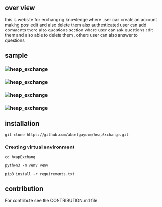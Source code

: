 ## over view 
 this is website for exchanging knowledge where user can create an account making post edit and also delete them
 also authenticated user can add comments there also questions section where user can ask questions
 edit them and also able to delete them , others user can also answer to questions
## sample
### ![heap_exchange](https://abduonly54.000webhostapp.com/wp-content/uploads/2020/03/chat_room1-300x142.png)
### ![heap_exchange](https://abduonly54.000webhostapp.com/wp-content/uploads/2020/03/char_room3-300x192.png)
### ![heap_exchange](https://abduonly54.000webhostapp.com/wp-content/uploads/2020/03/chat_room2-300x199.png)
### ![heap_exchange](https://abduonly54.000webhostapp.com/wp-content/uploads/2020/03/chat_room4-300x185.png)

## installation
`git clone https://github.com/abdelgayoom/heapExchange.git `

### Creating virtual  environment
`cd heapExchang `

`python3 -m venv venv `

`pip3 install -r requirements.txt `

## contribution
For contribute see the CONTRIBUTION.md file
